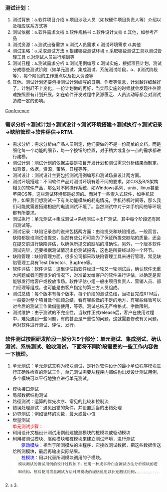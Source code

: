 ### 测试计划：
1. 测试背景：a.软件项目介绍    b.项目涉及人员（如软硬件项目负责人等）介绍以及相应联系方式等
2. 测试依据：a.软件需求文档    b.软件规格书     c.软件设计文档      d.其他，如参考产品
3. 测试资源：a.测试设备需求    b.测试人员需求    c.测试环境需求     d.其他
4. 测试策略：a.采取测试方法    b.搭建哪些测试环境   c.采取哪些测试工具以测试管理工具    d.对测试人员进行培训等
5. 测试日程：a.测试需求分析    b.测试用例编写   c.测试实施，根据项目计划，测试分成哪些测试阶段（如单元测试、集成测试、系统测试阶段，α、β测试阶段等），每个阶段的工作重点以及投入资源等
6. 其他。测试计划还要包括测试计划编写的日期、作者等信息，计划越详细越好了。计划赶不上变化，一份计划做的再好，当实际实施的时候就会发现往往很难按照原有计划开展。如在软件开发过程中资源匮乏、人员流动等都会对测试造成一定的影响。

[Conference](https://blog.csdn.net/u010177286/article/details/50358720) 
### 需求分析→测试计划→测试设计→测试环境搭建→测试执行→测试记录→缺陷管理→软件评估→RTM.

- 需求分析：需求分析由产品人员制定，他们要做的不是一份简单的文档，而是细化每一个功能的细节，每一个按钮的位置，对于稍大或复杂一点的需求都进行建模。
- 测试计划：测试计划的依据主要是项目开发计划和测试需求分析结果而制定。如背景，依据，资源，策略，日程等等。
- 测试设计：测试设计主要包括测试用例编写和测试场景设计两方面。
- 测试环境搭建：不同软件产品对测试环境有着不同的要求。如C/S及B/S架构相关的软件产品，那么对不同操作系统，如Windows系列、unix、linux甚至苹果OS等，这些测试环境都是必须的。而对于一些嵌入式软件，如手机软件，如果我们想测试一下有关功能模块的耗电情况，手机待机时间等，那么我们可能就需要搭建相应的电流测试环境了。当然测试中对于如手机网络等环境都有所要求。
- 测试执行：单元测试→集成测试→系统测试→出厂测试，其中每个阶段还有回归测试等。
- 测试记录：缺陷记录总的说来包括两方面：由谁提交和缺陷描述。一般而言，缺陷都是谁测试谁提交，当然有些公司可能为了保证所提交缺陷的质量，还会在提交前进行缺陷评估，以确保所提交的缺陷的准确性。另外，一个版本软件测试完毕，还要根据测试情况出份测试报告，这也是所要经过的一个环节。 
- 缺陷管理：缺陷管理方面，很多公司都采取缺陷管理工具来进行管理，常见缺陷管理工具有Test Director、Bugfree等。
- 软件评估：软件评估：这里评估指软件经过一轮又一轮测试后，确认软件无重大问题或者问题很少的情况下，对准备发给客户的软件进行评估，以确定是否能够发行给客户或投放市场。软件评估小组一般由项目负责人、营销人员、部门经理等组成，也可能是由客户指定的第三方人员组成。
- 测试总结：每个版本有每个版本，每个阶段的测试总结，当项目完成RTM后，一般要对整个项目做个回顾总结，看有哪些做的不足的地方，有哪些经验可以对今后的测试工作做借鉴使用，等等。测试总结无严格格式、字数限制。
- 测试维护：由于测试的不完全性，当软件正式release后，客户在使用过程中，难免遇到一些问题，有的甚至是严重性的问题，这就需要修改有关问题，再对软件进行测试、评估、发行。

### 软件测试按照研发阶段一般分为5个部分：单元测试、集成测试、确认测试、系统测试、验收测试，下面将不同阶段需要的一些工作内容做一下梳理。

1. 单元测试：单元测试又称为模块测试，是针对软件设计的最小单位程序模块进行正确性检查的测试工作，单元测试需要从程序内部结构出发设计测试用例，多个模块可以平行地独立进行单元测试。<br>
- 模块接口测试
- 局部数据结构测试
- 路径测试：运算的优先次序、常见的比较和控制流
- 错误处理测试：遇见出错的条件，并设置适当的出错处理
- 边界测试：例如循环的次数，最大或最小值
- 增量测试
<br><font color=red>单元测试步骤</font>：  
- 利用设计文档设计测试用例创建被测模块的桩模块或驱动模块
- 利用被测试模块、驱动模块和桩模块来建立测试环境，进行测试  
&emsp;&emsp;<font color=blue>驱动模块</font>：相当于所测模块的主程序，它接收测试数据，把这些数据传送给所测模块，最后再输出实际结果。  
&emsp;&emsp;<font color=blue>桩模块</font>：用以代替所测模块调用的子模块。  
![单元测试](../doc/单元测试.png)
</font>
2. s
3.  